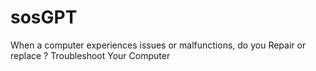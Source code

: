 # sosGPT
When a computer experiences issues or malfunctions, do you Repair or replace ? Troubleshoot Your Computer 
